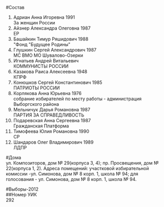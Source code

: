 #Состав  
1. Адриан Анна Игоревна 1991  
    За женщин России  
2. Айзнер Александра Олеговна 1987  
    ЕР  
3. Башайкин Тимур Ряшидович 1988  
    "Фонд "Будущее Родины"  
4. Глушкин Сергей Александрович 1987  
    МС ВМО МО Шувалово-Озерки  
5. Игнатьев Андрей Витальевич  
    КОММУНИСТЫ РОССИИ  
6. Казакова Раиса Алексеевна 1948  
    КПРФ  
7. Конюшков Сергей Константинович 1985  
    ПАТРИОТЫ РОССИИ  
8. Корлякова Анна Юрьевна 1976  
    собрание избирателей по месту работы - администрация Выборгского района  
9. Мельничук Дарья Романовна 1987  
    ПАРТИЯ ЗА СПРАВЕДЛИВОСТЬ  
10. Подаревская Анна Сергеевна 1987  
    Гражданская Платформа  
11. Тимофеева Юлия Романовна 1990  
    СР  
12. Шандаров Олег Владимирович 1989  
    ЛДПР  
  
#Дома  
ул. Композиторов, дом № 29(корпуса 3, 4); пр. Просвещения, дом № 22(корпуса 1, 2). Адреса помещений: участковой избирательной комиссии -ул. Симонова, дом № 8 корп. 1, школа № 94; для голосования - ул. Симонова, дом № 8 корп. 1, школа № 94.  
  
#Выборы-2012  
##Номер УИК  
292  
